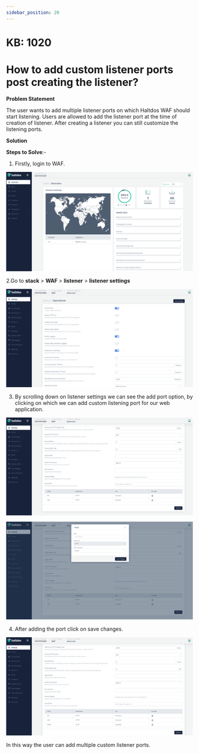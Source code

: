 ```yaml
---
sidebar_position: 20
---
```


# KB: 1020

# How to add custom listener ports post creating the listener?
**Problem Statement**

The user wants to add multiple listener ports on which Haltdos WAF should start listening. Users are allowed to add the listener port at the time of creation of listener. After creating a listener you  can still customize the listening ports.

**Solution**

**Steps to Solve**:-

1. Firstly, login to WAF.

![kb-1020](/img/waf/kb/v2/overview_kb_1020_1.png)

2.Go to **stack** > **WAF** > **listener** > **listener settings**

![kb-1020](/img/waf/kb/v2/settings_kb_1020_2.png)

3. By scrolling down on listener settings we can see the add port option, by clicking on which we                      can add custom listening port for our web application.

![kb-1020](/img/waf/kb/v2/settings_kb_1020_3.png)

![kb-1020](/img/waf/kb/v2/add_port_kb_1020_4.png)

4. After adding the port click on save changes.

![kb-1020](/img/waf/kb/v2/save_port_kb_1020_5.png)

In this way the user can add multiple custom listener ports.










